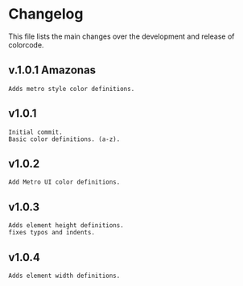 Changelog
=========
This file lists the main changes over the development and release of colorcode.


v.1.0.1 Amazonas
----------------
	Adds metro style color definitions.


v1.0.1
-------
	Initial commit.
	Basic color definitions. (a-z).

v1.0.2
-------
	Add Metro UI color definitions.

v1.0.3
-------
	Adds element height definitions.
	fixes typos and indents.

v1.0.4
-------
	Adds element width definitions.
